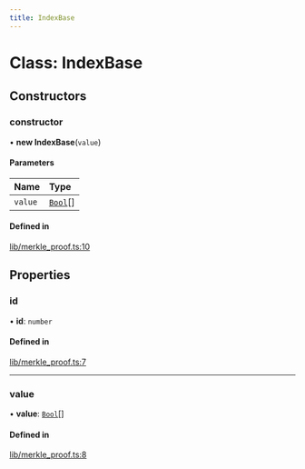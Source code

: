 ```yaml
---
title: IndexBase
---
```


# Class: IndexBase

## Constructors

### constructor

• **new IndexBase**(`value`)

#### Parameters

| Name    | Type                |
| :------ | :------------------ |
| `value` | [`Bool`](Bool.md)[] |

#### Defined in

[lib/merkle_proof.ts:10](https://github.com/MartinMinkov/snarkyjs/blob/4ba764b/src/lib/merkle_proof.ts#L10)

## Properties

### id

• **id**: `number`

#### Defined in

[lib/merkle_proof.ts:7](https://github.com/MartinMinkov/snarkyjs/blob/4ba764b/src/lib/merkle_proof.ts#L7)

---

### value

• **value**: [`Bool`](Bool.md)[]

#### Defined in

[lib/merkle_proof.ts:8](https://github.com/MartinMinkov/snarkyjs/blob/4ba764b/src/lib/merkle_proof.ts#L8)
